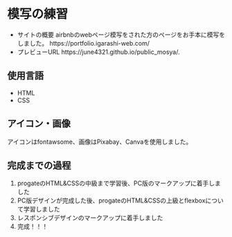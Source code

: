 # 模写の練習

<ul>
 <li>サイトの概要 airbnbのwebページ模写をされた方のページをお手本に模写をしました。 https://portfolio.igarashi-web.com/</li>
 <li>プレビューURL https://june4321.github.io/public_mosya/.</li>
</ul>


## 使用言語

<ul>
 <li>HTML</li>
 <li>CSS</li>
</ul>


## アイコン・画像

アイコンはfontawsome、画像はPixabay、Canvaを使用しました。


## 完成までの過程

<ol>
 <li>progateのHTML&CSSの中級まで学習後、PC版のマークアップに着手しました</li>
 <li>PC版デザインが完成した後、progateのHTML&CSSの上級とflexboxについて学習しました</li>
 <li>レスポンシブデザインのマークアップに着手しました</li>
 <li>完成！！！</li>
</ol>  
